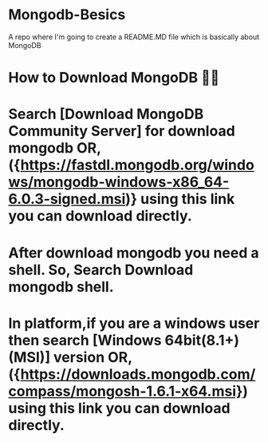# Mongodb-Besics
A repo where I'm going to create a README.MD file which is basically about MongoDB

# How to Download MongoDB 🤔🤔
# Search [Download MongoDB Community Server] for download mongodb OR, ({https://fastdl.mongodb.org/windows/mongodb-windows-x86_64-6.0.3-signed.msi)} using this link you can download directly.

# After download mongodb you need a shell. So, Search Download mongodb shell.
   # In platform,if you are a windows user then search [Windows 64bit(8.1+)(MSI)] version OR, ({https://downloads.mongodb.com/compass/mongosh-1.6.1-x64.msi}) using this link you can download directly.
   
